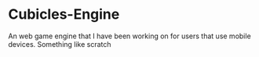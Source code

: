 # Cubicles-Engine

An web game engine that I have been working on for users that use mobile devices. Something like scratch
